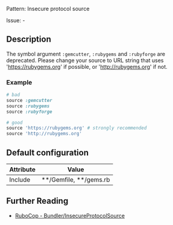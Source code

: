 Pattern: Insecure protocol source

Issue: -

## Description

The symbol argument `:gemcutter`, `:rubygems` and `:rubyforge`
are deprecated. Please change your source to URL string that uses 
'https://rubygems.org' if possible, or 'http://rubygems.org' if not.

### Example

```ruby
# bad
source :gemcutter
source :rubygems
source :rubyforge

# good
source 'https://rubygems.org' # strongly recommended
source 'http://rubygems.org'
```

## Default configuration

Attribute | Value
--- | ---
Include | \*\*/Gemfile, \*\*/gems.rb

## Further Reading

* [RuboCop - Bundler/InsecureProtocolSource](https://rubocop.readthedocs.io/en/latest/cops_bundler/#bundlerinsecureprotocolsource)

